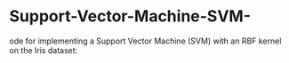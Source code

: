 # Support-Vector-Machine-SVM-
ode for implementing a Support Vector Machine (SVM) with an RBF kernel on the Iris dataset:
